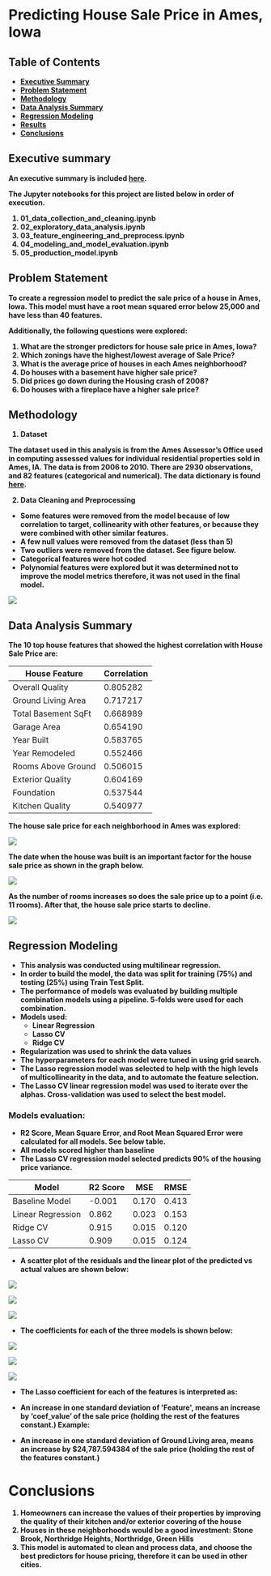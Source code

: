 # <b>Predicting House Sale Price in Ames, Iowa

## Table of Contents

* [Executive Summary](#executive-summary)
* [Problem Statement](#problem-statement)
* [Methodology](#methodology)
* [Data Analysis Summary](#data-analysis-summary)
* [Regression Modeling](#regression-modeling)
* [Results](#results)
* [Conclusions](#conclusions)

## Executive summary
An executive summary is included [here](https://docs.google.com/document/d/1GCIDDshR-uh4fiQK0YoMwQYb89VQfxB9_7W2y-P1trg/edit?usp=sharing).

The Jupyter notebooks for this project are listed below in order of execution.

1. 01_data_collection_and_cleaning.ipynb
2. 02_exploratory_data_analysis.ipynb
3. 03_feature_engineering_and_preprocess.ipynb
4. 04_modeling_and_model_evaluation.ipynb
5. 05_production_model.ipynb

## Problem Statement
To create a regression model to predict the sale price of a house in Ames, Iowa.
This model must have a root mean squared error below 25,000 and have less than 40 features.

Additionally, the following questions were explored:

1. What are the stronger predictors for house sale price in Ames, Iowa?
2. Which zonings have the highest/lowest average of Sale Price?
3. What is the average price of houses in each Ames neighborhood?
4. Do houses with a basement have higher sale price?
5. Did prices go down during the Housing crash of 2008?
6. Do houses with a fireplace have a higher sale price?


## Methodology

1. Dataset

The dataset used in this analysis is from the Ames Assessor’s Office used in computing assessed values for individual residential properties sold in Ames, IA. The data is from 2006 to 2010. There are 2930 observations, and 82 features (categorical and numerical).
The data dictionary is found [here](http://jse.amstat.org/v19n3/decock/DataDocumentation.txt).

2. Data Cleaning and Preprocessing

* Some features were removed from the model because of low correlation to target, collinearity with other features, or because they were combined with other similar features.
* A few null values were removed from the dataset (less than 5)
* Two outliers were removed from the dataset. See figure below.
* Categorical features were hot coded
* Polynomial features were explored but it was determined not to improve the model metrics therefore, it was not used in the final model.

![](images/Fig1_outliers.png)


## Data Analysis Summary

The 10 top house features that showed the highest correlation with House Sale Price are:

| House Feature | Correlation |  
|---|---|
Overall Quality|        0.805282
Ground Living Area|     0.717217
Total Basement SqFt|    0.668989
Garage Area|            0.654190
Year Built|             0.583765
Year Remodeled|         0.552466
Rooms Above Ground|     0.506015
Exterior Quality|       0.604169
Foundation|             0.537544
Kitchen Quality|        0.540977

The house sale price for each neighborhood in Ames was explored:

![](images/Fig2_neighberhoods.png)

The date when the house was built is an important factor for the house sale price as shown in the graph below.

![](images/Fig3_year_built.png)

As the number of rooms increases so does the sale price up to a point (i.e. 11 rooms). After that, the house sale price starts to decline.

![](images/Fig4_rooms.png)

## Regression Modeling
* This analysis was conducted using multilinear regression.
* In order to build the model, the data was split for training (75%) and testing (25%) using Train Test Split.
* The performance of models was evaluated by building multiple combination models using a pipeline. 5-folds were used for each combination.
* Models used:
  - Linear Regression
  - Lasso CV
  - Ridge CV
* Regularization was used to shrink the data values
* The hyperparameters for each model were tuned in using grid search.
* The Lasso regression model was selected to help with the high levels of multicollinearity in the data, and to automate the feature selection.
* The Lasso CV linear regression model was used to iterate over the alphas. Cross-validation was used to select the best model.

### Models evaluation:
- R2 Score, Mean Square Error, and Root Mean Squared Error were calculated for all models. See below table.
- All models scored higher than baseline
- The Lasso CV regression model selected predicts 90% of the housing price variance.

| Model | R2 Score | MSE | RMSE |
|---|---|---|---|
|Baseline Model|-0.001|0.170|0.413|
|Linear Regression|0.862|0.023|0.153|
|Ridge CV|0.915|0.015|0.120|
|Lasso CV|0.909|0.015|0.124|

- A scatter plot of the residuals and the linear plot of the predicted vs actual values are shown below:

![](images/Fig7_lr_eval.png)

![](images/Fig9_ridge_eval.png)

![](images/Fig11_lasso_eval.png)


- The coefficients for each of the three models is shown below:

![](images/Fig8_lr_coeffs.png)

![](images/Fig10_ridge_coeffs.png)

![](images/Fig12_lasso_coeffs.png)



- The Lasso coefficient for each of the features is interpreted as:

- An increase in one standard deviation of 'Feature', means an increase by ‘coef_value’ of the sale price (holding the rest of the features constant.) Example:
- An increase in one standard deviation of Ground Living area, means an increase by $24,787.594384 of the sale price (holding the rest of the features constant.)


# Conclusions
1. Homeowners can increase the values of their properties by improving the quality of their kitchen and/or exterior covering of the house
2. Houses in these neighborhoods would be a good investment: Stone Brook, Northridge Heights, Northridge, Green Hills
3. This model is automated to clean and process data, and choose the best predictors for house pricing, therefore it can be used in other cities.
